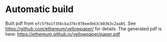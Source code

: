 # Automatic build
Built pdf from `efc5f9a1f356cba376c978eedb63cb0363c2aa85`. See https://github.com/ethereum/yellowpaper/ for details.
The generated pdf is here: https://ethereum.github.io/yellowpaper/paper.pdf
